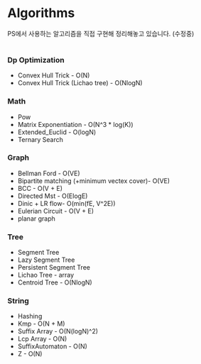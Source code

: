 # Algorithms
PS에서 사용하는 알고리즘을 직접 구현해 정리해놓고 있습니다. (수정중)
<br>
<br>
### Dp Optimization
* Convex Hull Trick - O(N)
* Convex Hull Trick (Lichao tree) - O(NlogN)
### Math  
* Pow
* Matrix Exponentiation - O(N^3 * log(K))
* Extended_Euclid - O(logN)
* Ternary Search
### Graph  
* Bellman Ford - O(VE)
* Bipartite matching (+minimum vectex cover)- O(VE)
* BCC - O(V + E)
* Directed Mst - O(ElogE)
* Dinic + LR flow- O(min(fE, V^2E))
* Eulerian Circuit - O(V + E)
* planar graph
### Tree  
* Segment Tree
* Lazy Segment Tree
* Persistent Segment Tree
* Lichao Tree - array
* Centroid Tree - O(NlogN)
### String
* Hashing
* Kmp - O(N + M)
* Suffix Array - O(N(logN)^2)
* Lcp Array - O(N)
* SuffixAutomaton - O(N)
* Z - O(N)
